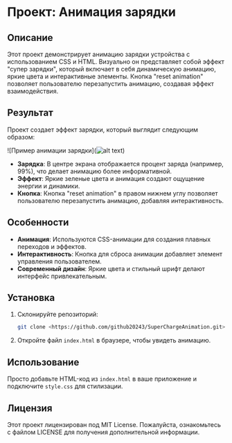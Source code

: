 # Проект: Анимация зарядки

## Описание

Этот проект демонстрирует анимацию зарядки устройства с использованием CSS и HTML. Визуально он представляет собой эффект "супер зарядки", который включает в себя динамическую анимацию, яркие цвета и интерактивные элементы. Кнопка "reset animation" позволяет пользователю перезапустить анимацию, создавая эффект взаимодействия.

## Результат

Проект создает эффект зарядки, который выглядит следующим образом:

![Пример анимации зарядки](![alt text](image.png)) 

- **Зарядка**: В центре экрана отображается процент заряда (например, 99%), что делает анимацию более информативной.
- **Эффект**: Яркие зеленые цвета и анимация создают ощущение энергии и динамики.
- **Кнопка**: Кнопка "reset animation" в правом нижнем углу позволяет пользователю перезапустить анимацию, добавляя интерактивность.

## Особенности

- **Анимация**: Используются CSS-анимации для создания плавных переходов и эффектов.
- **Интерактивность**: Кнопка для сброса анимации добавляет элемент управления пользователем.
- **Современный дизайн**: Яркие цвета и стильный шрифт делают интерфейс привлекательным.

## Установка

1. Склонируйте репозиторий:
   ```bash
   git clone <https://github.com/github20243/SuperChargeAnimation.git>
   ```
2. Откройте файл `index.html` в браузере, чтобы увидеть анимацию.

## Использование

Просто добавьте HTML-код из `index.html` в ваше приложение и подключите `style.css` для стилизации.

## Лицензия

Этот проект лицензирован под MIT License. Пожалуйста, ознакомьтесь с файлом LICENSE для получения дополнительной информации.